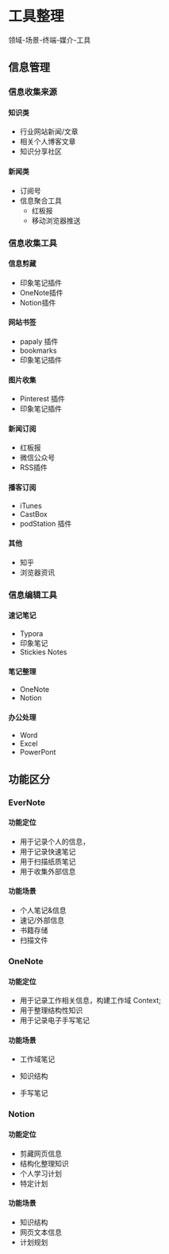 # 工具整理

领域-场景-终端-媒介-工具

## 信息管理

### 信息收集来源

#### 知识类

- 行业网站新闻/文章
- 相关个人博客文章
- 知识分享社区

#### 新闻类

- 订阅号
- 信息聚合工具
  - 红板报
  - 移动浏览器推送


### 信息收集工具

#### 信息剪藏

- 印象笔记插件
- OneNote插件
- Notion插件

#### 网站书签

- papaly 插件
- bookmarks
- 印象笔记插件

#### 图片收集

- Pinterest 插件
- 印象笔记插件

#### 新闻订阅

- 红板报
- 微信公众号
- RSS插件

#### 播客订阅

- iTunes
- CastBox
- podStation 插件

#### 其他

- 知乎
- 浏览器资讯


### 信息编辑工具

#### 速记笔记

- Typora
- 印象笔记
- Stickies Notes

#### 笔记整理

- OneNote
- Notion



#### 办公处理

- Word
- Excel
- PowerPont



## 功能区分



### EverNote

#### 功能定位

- 用于记录个人的信息，
- 用于记录快速笔记
- 用于扫描纸质笔记
- 用于收集外部信息

#### 功能场景

- 个人笔记&信息
- 速记/外部信息
- 书籍存储
- 扫描文件



### OneNote

#### 功能定位

- 用于记录工作相关信息，构建工作域 Context;
- 用于整理结构性知识
- 用于记录电子手写笔记



#### 功能场景

- 工作域笔记

- 知识结构

- 手写笔记

  

### Notion

#### 功能定位

- 剪藏网页信息
- 结构化整理知识
- 个人学习计划
- 特定计划



#### 功能场景

- 知识结构
- 网页文本信息
- 计划规划







